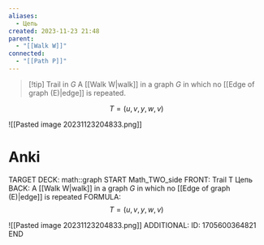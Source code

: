 ```yaml
---
aliases:
  - Цепь
created: 2023-11-23 21:48
parent:
  - "[[Walk W]]"
connected:
  - "[[Path P]]"
---
```


> [!tip] Trail in $G$
A [[Walk W|walk]] in a graph $G$ in which no [[Edge of graph (E)|edge]] is repeated.

$$T = (u,v,y,w,v)$$

![[Pasted image 20231123204833.png]]

# Anki
TARGET DECK: math::graph
START
Math_TWO_side
FRONT: Trail T
Цепь
BACK: A [[Walk W|walk]] in a graph $G$ in which no [[Edge of graph (E)|edge]] is repeated
FORMULA: $$T = (u,v,y,w,v)$$

![[Pasted image 20231123204833.png]]
ADDITIONAL:
ID: 1705600364821
END








